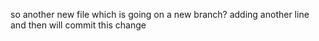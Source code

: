 so another new file which is going on a new branch?
adding another line and then will commit this change
